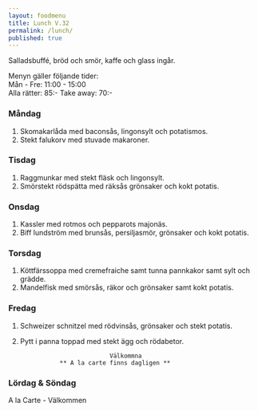 ```yaml
---
layout: foodmenu
title: Lunch V.32
permalink: /lunch/
published: true
---
```

Salladsbuffé, bröd och smör, kaffe och glass ingår.

Menyn gäller följande tider:  
Mån - Fre: 11:00 - 15:00  
Alla rätter: 85:- Take away: 70:- 

### Måndag
1. Skomakarlåda med baconsås, lingonsylt och potatismos.
2. Stekt falukorv med stuvade makaroner.

### Tisdag
1. Raggmunkar med stekt fläsk och lingonsylt.
2. Smörstekt rödspätta med räksås grönsaker och kokt potatis.

### Onsdag
1. Kassler med rotmos och pepparots majonäs.
2. Biff lundström med brunsås, persiljasmör, grönsaker och kokt potatis.

### Torsdag
1.  Köttfärssoppa med cremefraiche samt tunna pannkakor samt sylt och grädde. 
2.  Mandelfisk med smörsås, räkor och grönsaker samt kokt potatis.
 
### Fredag
1. Schweizer schnitzel med rödvinsås, grönsaker och stekt potatis.
2. Pytt i panna toppad med stekt ägg och rödabetor.
                                                                        
                                Välkommna
                  ** A la carte finns dagligen **  
### Lördag & Söndag
A la Carte - Välkommen
